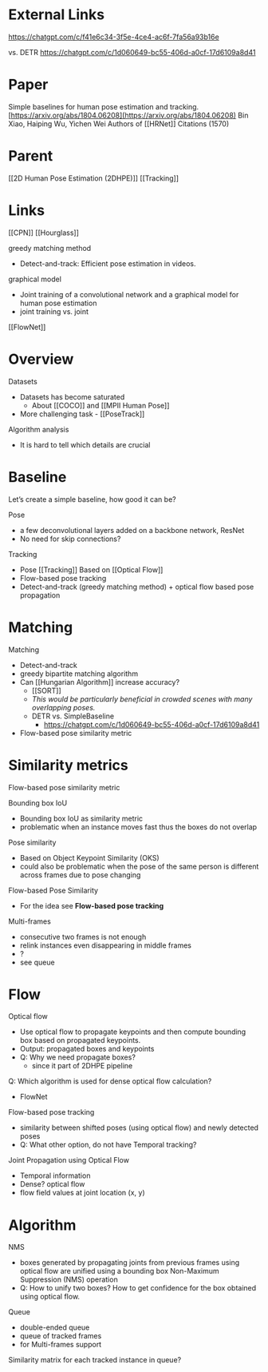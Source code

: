 
# External Links

https://chatgpt.com/c/f41e6c34-3f5e-4ce4-ac6f-7fa56a93b16e

vs. DETR
https://chatgpt.com/c/1d060649-bc55-406d-a0cf-17d6109a8d41

# Paper

Simple baselines for human pose estimation and tracking.
[https://arxiv.org/abs/1804.06208](https://arxiv.org/abs/1804.06208)
Bin Xiao, Haiping Wu, Yichen Wei
Authors of [[HRNet]]
Citations (1570)

# Parent

[[2D Human Pose Estimation (2DHPE)]]
[[Tracking]]

# Links

[[CPN]]
[[Hourglass]]

greedy matching method
- Detect-and-track: Efficient pose estimation in videos.

graphical model
- Joint training of a convolutional network and a graphical model for human pose estimation
- joint training vs. joint

[[FlowNet]]

# Overview

Datasets
- Datasets has become saturated
	- About [[COCO]] and [[MPII Human Pose]]
- More challenging task - [[PoseTrack]]

Algorithm analysis
- It is hard to tell which details are crucial

# Baseline

Let’s create a simple baseline, how good it can be?

Pose
- a few deconvolutional layers added on a backbone network, ResNet
- No need for skip connections?

Tracking
- Pose [[Tracking]] Based on [[Optical Flow]]
- Flow-based pose tracking
- Detect-and-track (greedy matching method) + optical flow based pose propagation




# Matching

Matching
- Detect-and-track
- greedy bipartite matching algorithm
- Can [[Hungarian Algorithm]] increase accuracy?
	- [[SORT]]
	- *This would be particularly beneficial in crowded scenes with many overlapping poses.*
	- DETR vs. SimpleBaseline
		- https://chatgpt.com/c/1d060649-bc55-406d-a0cf-17d6109a8d41
- Flow-based pose similarity metric


# Similarity metrics

Flow-based pose similarity metric

Bounding box IoU
- Bounding box IoU as similarity metric
- problematic when an instance moves fast thus the boxes do not overlap

Pose similarity
- Based on Object Keypoint Similarity (OKS)
- could also be problematic when the pose of the same person is different across frames due to pose changing

Flow-based Pose Similarity
- For the idea see **Flow-based pose tracking**

Multi-frames
- consecutive two frames is not enough
- relink instances even disappearing in middle frames
- ?
- see queue


# Flow

Optical flow
- Use optical flow to propagate keypoints and then compute bounding box based on propagated keypoints.
- Output: propagated boxes and keypoints
- Q: Why we need propagate boxes?
	- since it part of 2DHPE pipeline

Q: Which algorithm is used for dense optical flow calculation?
- FlowNet

Flow-based pose tracking
- similarity between shifted poses (using optical flow) and newly detected poses
- Q: What other option, do not have Temporal tracking?

Joint Propagation using Optical Flow
- Temporal information
- Dense? optical flow
- flow field values at joint location (x, y)

# Algorithm

NMS
- boxes generated by propagating joints from previous frames using optical flow are unified using a bounding box Non-Maximum Suppression (NMS) operation
- Q: How to unify two boxes? How to get confidence for the box obtained using optical flow.


Queue
- double-ended queue
- queue of tracked frames
- for Multi-frames support

Similarity matrix
for each tracked instance in queue?